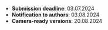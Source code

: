 - **Submission deadline**:      03.07.2024
- **Notification to authors**:  03.08.2024
- **Camera-ready versions**:    20.08.2024